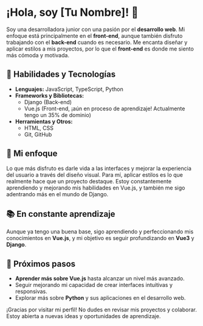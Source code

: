 # ¡Hola, soy [Tu Nombre]! 👋

Soy una desarrolladora junior con una pasión por el **desarrollo web**. Mi enfoque está principalmente en el **front-end**, aunque también disfruto trabajando con el **back-end** cuando es necesario. Me encanta diseñar y aplicar estilos a mis proyectos, por lo que el **front-end** es donde me siento más cómoda y motivada.

## 🌱 Habilidades y Tecnologías
- **Lenguajes:** JavaScript, TypeScript, Python
- **Frameworks y Bibliotecas:** 
  - Django (Back-end)
  - Vue.js (Front-end, ¡aún en proceso de aprendizaje! Actualmente tengo un 35% de dominio)
- **Herramientas y Otros:** 
  - HTML, CSS
  - Git, GitHub

## 🎯 Mi enfoque
Lo que más disfruto es darle vida a las interfaces y mejorar la experiencia del usuario a través del diseño visual. Para mí, aplicar estilos es lo que realmente hace que un proyecto destaque. Estoy constantemente aprendiendo y mejorando mis habilidades en Vue.js, y también me sigo adentrando más en el mundo de Django.

## 📚 En constante aprendizaje
Aunque ya tengo una buena base, sigo aprendiendo y perfeccionando mis conocimientos en **Vue.js**, y mi objetivo es seguir profundizando en **Vue3** y **Django**.

## 🚀 Próximos pasos
- **Aprender más sobre Vue.js** hasta alcanzar un nivel más avanzado.
- Seguir mejorando mi capacidad de crear interfaces intuitivas y responsivas.
- Explorar más sobre **Python** y sus aplicaciones en el desarrollo web.

¡Gracias por visitar mi perfil! No dudes en revisar mis proyectos y colaborar. Estoy abierta a nuevas ideas y oportunidades de aprendizaje.

